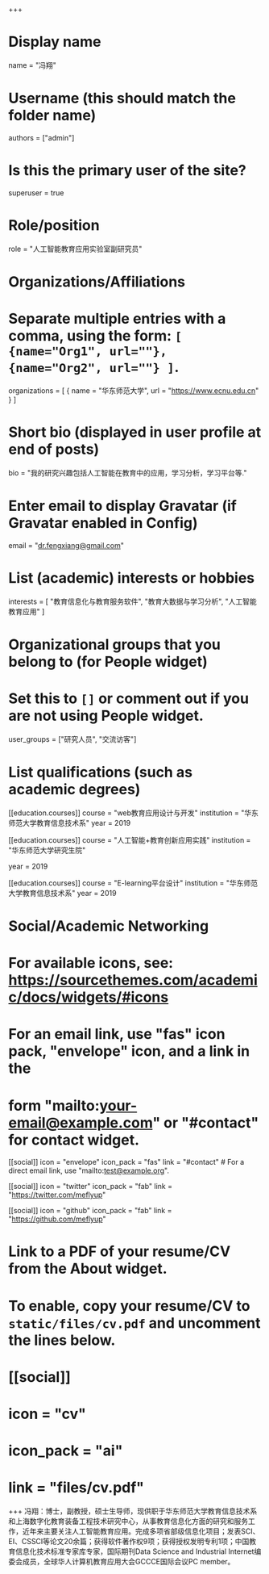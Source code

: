 +++
# Display name
name = "冯翔"

# Username (this should match the folder name)
authors = ["admin"]

# Is this the primary user of the site?
superuser = true

# Role/position
role = "人工智能教育应用实验室副研究员"

# Organizations/Affiliations
#   Separate multiple entries with a comma, using the form: `[ {name="Org1", url=""}, {name="Org2", url=""} ]`.
organizations = [ { name = "华东师范大学", url = "https://www.ecnu.edu.cn" } ]

# Short bio (displayed in user profile at end of posts)
bio = "我的研究兴趣包括人工智能在教育中的应用，学习分析，学习平台等."

# Enter email to display Gravatar (if Gravatar enabled in Config)
email = "dr.fengxiang@gmail.com"

# List (academic) interests or hobbies
interests = [
  "教育信息化与教育服务软件",
  "教育大数据与学习分析",
  "人工智能教育应用"
]

# Organizational groups that you belong to (for People widget)
#   Set this to `[]` or comment out if you are not using People widget.
user_groups = ["研究人员", "交流访客"]

# List qualifications (such as academic degrees)
[[education.courses]]
  course = "web教育应用设计与开发"
  institution = "华东师范大学教育信息技术系"
  year = 2019

[[education.courses]]
  course = "人工智能+教育创新应用实践"
  institution = "华东师范大学研究生院"

  year = 2019

[[education.courses]]
  course = "E-learning平台设计"
  institution = "华东师范大学教育信息技术系"
  year = 2019

# Social/Academic Networking
# For available icons, see: https://sourcethemes.com/academic/docs/widgets/#icons
#   For an email link, use "fas" icon pack, "envelope" icon, and a link in the
#   form "mailto:your-email@example.com" or "#contact" for contact widget.

[[social]]
  icon = "envelope"
  icon_pack = "fas"
  link = "#contact"  # For a direct email link, use "mailto:test@example.org".

[[social]]
  icon = "twitter"
  icon_pack = "fab"
  link = "https://twitter.com/meflyup"

[[social]]
  icon = "github"
  icon_pack = "fab"
  link = "https://github.com/meflyup"

# Link to a PDF of your resume/CV from the About widget.
# To enable, copy your resume/CV to `static/files/cv.pdf` and uncomment the lines below.
# [[social]]
#   icon = "cv"
#   icon_pack = "ai"
#   link = "files/cv.pdf"

+++
冯翔：博士，副教授，硕士生导师，现供职于华东师范大学教育信息技术系和上海数字化教育装备工程技术研究中心，从事教育信息化方面的研究和服务工作，近年来主要关注人工智能教育应用。完成多项省部级信息化项目；发表SCI、EI、CSSCI等论文20余篇；获得软件著作权9项；获得授权发明专利1项；中国教育信息化技术标准专家库专家，国际期刊Data Science and Industrial Internet编委会成员，全球华人计算机教育应用大会GCCCE国际会议PC member。

